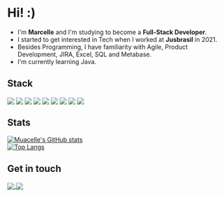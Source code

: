 # Hi! :)
- I'm **Marcelle** and I'm studying to become a **Full-Stack Developer**. 
- I started to get interested in Tech when I worked at **Jusbrasil** in 2021.
- Besides Programming, I have familiarity with Agile, Product Development, JIRA, Excel, SQL and Metabase.
- I'm currently learning Java.

## Stack
<div style="display: inline_block">
  <img align="center" src="https://img.shields.io/badge/JavaScript-F7DF1E?style=for-the-badge&logo=JavaScript&logoColor=white">
  <img align="center" src="https://img.shields.io/badge/TypeScript-007ACC?style=for-the-badge&logo=typescript&logoColor=white">
  <img align="center" src="https://img.shields.io/badge/React-20232A?style=for-the-badge&logo=react&logoColor=61DAFB">
  <img align="center" src="https://img.shields.io/badge/Node.js-43853D?style=for-the-badge&logo=node.js&logoColor=white">
  <img align="center" src="https://img.shields.io/badge/MongoDB-4EA94B?style=for-the-badge&logo=mongodb&logoColor=white">
  <img align="center" src="https://img.shields.io/badge/Express.js-404D59?style=for-the-badge">
  <img align="center" src="https://img.shields.io/badge/HTML-239120?style=for-the-badge&logo=html5&logoColor=white">
  <img align="center" src="https://img.shields.io/badge/CSS-239120?&style=for-the-badge&logo=css3&logoColor=white">
  <img align="center" src="https://img.shields.io/badge/Bootstrap-563D7C?style=for-the-badge&logo=bootstrap&logoColor=white">
</div>

## Stats

[![Muacelle's GitHub stats](https://github-readme-stats.vercel.app/api?username=muacelle&theme=radical)](https://github.com/muacelle/github-readme-stats)
</br>
[![Top Langs](https://github-readme-stats.vercel.app/api/top-langs/?username=muacelle&theme=radical&layout=compact)](https://github.com/muacelle/github-readme-stats)

## Get in touch
<div style="display: inlne_block">
  <a href="https://www.linkedin.com/in/marcelle-pernet/">
    <img align="center" src="https://img.shields.io/badge/LinkedIn-0077B5?style=for-the-badge&logo=linkedin&logoColor=white">
  </a>
  <a href="mailto:mevpernet@gmail.com">
    <img align="center" src="https://img.shields.io/badge/Gmail-D14836?style=for-the-badge&logo=gmail&logoColor=white">
  </a>

</div>
